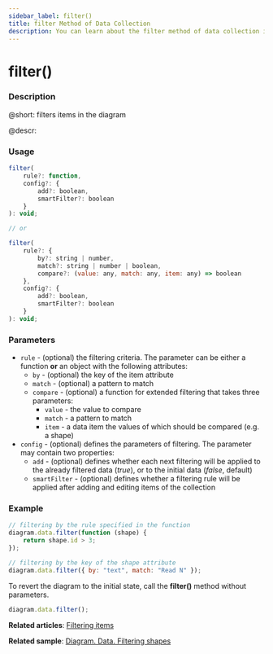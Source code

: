 ```yaml
---
sidebar_label: filter()
title: filter Method of Data Collection
description: You can learn about the filter method of data collection in the documentation of the DHTMLX JavaScript Diagram library. Browse developer guides and API reference, try out code examples and live demos, and download a free 30-day evaluation version of DHTMLX Diagram.
---
```


# filter()

### Description

@short: filters items in the diagram

@descr:

### Usage

~~~js
filter(
	rule?: function, 
	config?: {
		add?: boolean,
		smartFilter?: boolean
	}
): void;

// or

filter(
	rule?: {
		by?: string | number,
		match?: string | number | boolean,
		compare?: (value: any, match: any, item: any) => boolean
	}, 
	config?: {
		add?: boolean,
		smartFilter?: boolean
	}
): void;
~~~

### Parameters

- `rule` - (optional) the filtering criteria. The parameter can be either a function **or** an object with the following attributes:
  - `by` - (optional) the key of the item attribute
  - `match` - (optional) a pattern to match
  - `compare` - (optional) a function for extended filtering that takes three parameters:
    - `value` - the value to compare
    - `match` - a pattern to match
    - `item` - a data item the values of which should be compared (e.g. a shape)
- `config` - (optional) defines the parameters of filtering. The parameter may contain two properties:
  - `add` - (optional) defines whether each next filtering will be applied to the already filtered data (<i>true</i>), or to the initial data (<i>false</i>, default)
  - `smartFilter` - (optional) defines whether a filtering rule will be applied after adding and editing items of the collection

### Example

~~~js
// filtering by the rule specified in the function
diagram.data.filter(function (shape) {
    return shape.id > 3;
});

// filtering by the key of the shape attribute
diagram.data.filter({ by: "text", match: "Read N" });
~~~

To revert the diagram to the initial state, call the **filter()** method without parameters.

~~~js
diagram.data.filter();
~~~

**Related articles**:  [Filtering items](../../../guides/manipulating_items/#filtering-items)

**Related sample**: [Diagram. Data. Filtering shapes](https://snippet.dhtmlx.com/tm43bsgn)